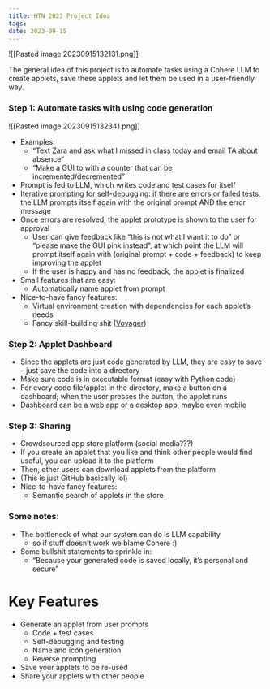 ```yaml
---
title: HTN 2023 Project Idea
tags: 
date: 2023-09-15
---
```

![[Pasted image 20230915132131.png]]

The general idea of this project is to automate tasks using a Cohere LLM to create applets, save these applets and let them be used in a user-friendly way.

### Step 1: Automate tasks with using code generation
![[Pasted image 20230915132341.png]]
- Examples: 
	- “Text Zara and ask what I missed in class today and email TA about absence“
	- “Make a GUI to with a counter that can be incremented/decremented”
- Prompt is fed to LLM, which writes code and test cases for itself
- Iterative prompting for self-debugging: if there are errors or failed tests, the LLM prompts itself again with the original prompt AND the error message
- Once errors are resolved, the applet prototype is shown to the user for approval
	- User can give feedback like “this is not what I want it to do” or “please make the GUI pink instead”, at which point the LLM will prompt itself again with (original prompt + code + feedback) to keep improving the applet
	- If the user is happy and has no feedback, the applet is finalized
- Small features that are easy:
	- Automatically name applet from prompt
- Nice-to-have fancy features:
	- Virtual environment creation with dependencies for each applet’s needs
	- Fancy skill-building shit ([Voyager](https://github.com/MineDojo/Voyager))

### Step 2: Applet Dashboard
- Since the applets are just code generated by LLM, they are easy to save – just save the code into a directory
- Make sure code is in executable format (easy with Python code)
- For every code file/applet in the directory, make a button on a dashboard; when the user presses the button, the applet runs
- Dashboard can be a web app or a desktop app, maybe even mobile

### Step 3: Sharing
- Crowdsourced app store platform (social media???)
- If you create an applet that you like and think other people would find useful, you can upload it to the platform
- Then, other users can download applets from the platform
- (This is just GitHub basically lol)
- Nice-to-have fancy features:
	- Semantic search of applets in the store

### Some notes:
- The bottleneck of what our system can do is LLM capability
	- so if stuff doesn’t work we blame Cohere :)
- Some bullshit statements to sprinkle in:
	- “Because your generated code is saved locally, it’s personal and secure”


# Key Features
- Generate an applet from user prompts
	- Code + test cases
	- Self-debugging and testing
	- Name and icon generation
	- Reverse prompting
- Save your applets to be re-used
- Share your applets with other people
